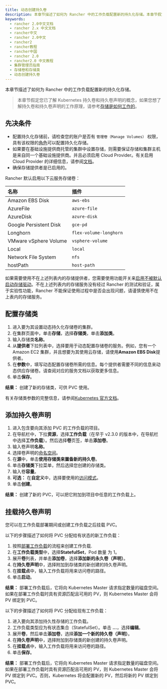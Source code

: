 ```yaml
---
title: 动态创建持久卷
description: 本章节描述了如何为 Rancher 中的工作负载配置新的持久化存储。本章节假定您已了解 Kubernetes 持久卷声明和存储类型的概念。 有关更多信息，请参阅存储是如何工作的。
keywords:
  - rancher 2.0中文文档
  - rancher 2.x 中文文档
  - rancher中文
  - rancher 2.0中文
  - rancher2
  - rancher教程
  - rancher中国
  - rancher 2.0
  - rancher2.0 中文教程
  - 集群管理员指南
  - 存储卷和存储类
  - 动态创建持久卷
---
```


本章节描述了如何为 Rancher 中的工作负载配置新的持久化存储。

> 本章节假定您已了解 Kubernetes 持久卷和持久卷声明的概念，如果您想了解持久卷和持久卷声明的工作原理，请参考[存储是如何工作的](/docs/rancher2/cluster-admin/volumes-and-storage/how-storage-works/_index)。

## 先决条件

- 配置持久化存储前，请检查您的账户是否有 `管理卷（Manage Volumes）` 权限，具有该权限的[角色](/docs/rancher2/admin-settings/rbac/cluster-project-roles/_index)可以配置持久化存储。
- 如果要在基础设施提供商托管的集群中设置存储，则需要保证存储和集群主机是来自同一个基础设施提供商。并且必须启用 Cloud Provider。有关启用 Cloud Provider 的详细信息，请参阅[文档](/docs/rancher2/cluster-provisioning/rke-clusters/cloud-providers/_index)。
- 确保存储提供者是已启用的。

Rancher 默认启用以下云服务存储卷：

| 名称                   | 插件                   |
| :--------------------- | :--------------------- |
| Amazon EBS Disk        | `aws-ebs`              |
| AzureFile              | `azure-file`           |
| AzureDisk              | `azure-disk`           |
| Google Persistent Disk | `gce-pd`               |
| Longhorn               | `flex-volume-longhorn` |
| VMware vSphere Volume  | `vsphere-volume`       |
| Local                  | `local`                |
| Network File System    | `nfs`                  |
| hostPath               | `host-path`            |

如果需要使用不在上述列表内的存储提供者，您需要使用功能开关来[启用不被默认启动存储驱动](/docs/rancher2/installation/options/feature-flags/enable-not-default-storage-drivers/_index)。不在上述列表内的存储服务没有经过 Rancher 的测试和验证，属于实验性功能，Rancher 不能保证使用过程中是否会出现问题，请谨慎使用不在上表内的存储服务。

## 配置存储类

1. 进入要为其设置动态持久化存储卷的集群。
1. 在集群页面中，单击**存储**，选择**存储类**，单击**添加类**。
1. 输入存储类**名称**。
1. 从**提供者**下拉列表中，选择要用于动态配置存储卷的服务。例如，您有一个 Amazon EC2 集群，并且想要为其使用云存储，请使用**Amazon EBS Disk**提供者。
1. 在**参数**中，填写动态配置存储卷所需的信息。每个提供者需要不同的信息来动态供应存储卷。请查阅对应的服务文档以获取更多信息。
1. 单击**保存**。

**结果：** 创建了新的存储类，可供 PVC 使用。

有关存储类参数的完整信息，请参阅[Kubernetes 官方文档](https://kubernetes.io/docs/concepts/storage/storage-classes/#parameters)。

## 添加持久卷声明

1. 进入包含要向其添加 PVC 的工作负载的项目。
1. 在导航栏中，下拉**资源**，选择**工作负载**（在早于 v2.3.0 的版本中，在导航栏中选择**工作负载**）。然后选择**卷**页签，单击**添加卷**。
1. 输入卷声明**名称**。
1. 选择卷声明的[命名空间](/docs/rancher2/cluster-admin/projects-and-namespaces/_index)。
1. 在**源**中，单击**使用存储类来置备新的持久卷**。
1. 单击**存储类**下拉菜单，然后选择您创建的存储类。
1. 输入卷**容量**。
1. **可选：** 在**自定义**中，选择要使用的[访问模式](https://kubernetes.io/docs/concepts/storage/persistent-volumes/#access-modes)。
1. 单击**创建**。

**结果：** 创建了新的 PVC，可以把它附加到项目中任意的工作负载上。

## 挂载持久卷声明

您可以在工作负载部署期间或创建工作负载之后挂载 PVC。

以下的步骤描述了如何将 PVC 分配给有状态的新工作负载：

1. 按照[部署工作负载](/docs/rancher2/k8s-in-rancher/workloads/deploy-workloads/_index)的流程来创建工作负载.
1. 在**工作负载类型**中，选择**StatefulSet**，Pod 数量 为 1。
1. 展开**卷**列表，并单击**添加卷**，选择**添加新的永久卷（声明）**。
1. 在**持久卷声明**中，选择附加到存储类的新创建的持久卷声明。
1. 在**挂载点**中，输入工作负载将用来访问卷的路径。
1. 单击**启动**。

**结果：** 部署工作负载后，它将向 Kubernetes Master 请求指定数量的磁盘空间。如果在部署工作负载时具有资源匹配且可用的 PV，则 Kubernetes Master 会将 PV 绑定到 PVC。

以下的步骤描述了如何将 PVC 分配给现有工作负载：

1. 进入要向其添加持久性存储的工作负载。
1. 工作负载类型应为有状态集合（StatefulSet）。单击 **...**，选择**编辑**。
1. 展开**卷**，然后单击**添加卷**，选择**添加一个新的持久卷（声明）**。
1. 在**持久卷声明**中，选择附加到存储类的新创建的持久卷声明。
1. 在**挂载点**中，输入工作负载将用来访问卷的路径。
1. 单击**保存**。

**结果：** 部署工作负载后，它将向 Kubernetes Master 请求指定数量的磁盘空间。如果在部署工作负载时具有资源匹配且可用的 PV，则 Kubernetes Master 会将 PV 绑定到 PVC。否则，Kubernetes 将会配置新的 PV，然后将新的 PV 绑定到 PVC。
